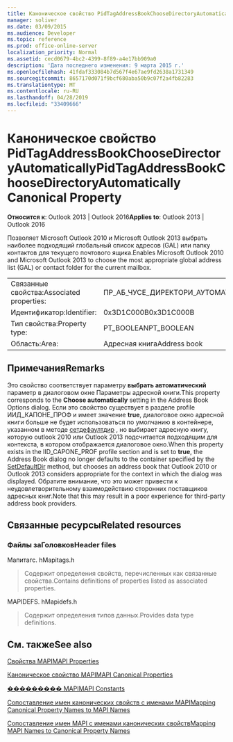 ```yaml
---
title: Каноническое свойство PidTagAddressBookChooseDirectoryAutomatically
manager: soliver
ms.date: 03/09/2015
ms.audience: Developer
ms.topic: reference
ms.prod: office-online-server
localization_priority: Normal
ms.assetid: cecd0679-4bc2-4399-8f89-a4e17bb909a0
description: 'Дата последнего изменения: 9 марта 2015 г.'
ms.openlocfilehash: 41fdaf333084b7d567f4e67ae9fd2638a1731349
ms.sourcegitcommit: 8657170d071f9bcf680aba50b9c07f2a4fb82283
ms.translationtype: MT
ms.contentlocale: ru-RU
ms.lasthandoff: 04/28/2019
ms.locfileid: "33409666"
---
```

# <a name="pidtagaddressbookchoosedirectoryautomatically-canonical-property"></a><span data-ttu-id="9b6be-103">Каноническое свойство PidTagAddressBookChooseDirectoryAutomatically</span><span class="sxs-lookup"><span data-stu-id="9b6be-103">PidTagAddressBookChooseDirectoryAutomatically Canonical Property</span></span>

  
  
<span data-ttu-id="9b6be-104">**Относится к**: Outlook 2013 | Outlook 2016</span><span class="sxs-lookup"><span data-stu-id="9b6be-104">**Applies to**: Outlook 2013 | Outlook 2016</span></span> 
  
<span data-ttu-id="9b6be-105">Позволяет Microsoft Outlook 2010 и Microsoft Outlook 2013 выбрать наиболее подходящий глобальный список адресов (GAL) или папку контактов для текущего почтового ящика.</span><span class="sxs-lookup"><span data-stu-id="9b6be-105">Enables Microsoft Outlook 2010 and Microsoft Outlook 2013 to choose the most appropriate global address list (GAL) or contact folder for the current mailbox.</span></span>
  
|||
|:-----|:-----|
|<span data-ttu-id="9b6be-106">Связанные свойства:</span><span class="sxs-lookup"><span data-stu-id="9b6be-106">Associated properties:</span></span>  <br/> |<span data-ttu-id="9b6be-107">ПР_АБ_ЧУСЕ_ДИРЕКТОРИ_АУТОМАТИКАЛЛИ</span><span class="sxs-lookup"><span data-stu-id="9b6be-107">PR_AB_CHOOSE_DIRECTORY_AUTOMATICALLY</span></span>  <br/> |
|<span data-ttu-id="9b6be-108">Идентификатор:</span><span class="sxs-lookup"><span data-stu-id="9b6be-108">Identifier:</span></span>  <br/> |<span data-ttu-id="9b6be-109">0x3D1C000B</span><span class="sxs-lookup"><span data-stu-id="9b6be-109">0x3D1C000B</span></span>  <br/> |
|<span data-ttu-id="9b6be-110">Тип свойства:</span><span class="sxs-lookup"><span data-stu-id="9b6be-110">Property type:</span></span>  <br/> |<span data-ttu-id="9b6be-111">PT_BOOLEAN</span><span class="sxs-lookup"><span data-stu-id="9b6be-111">PT_BOOLEAN</span></span>  <br/> |
|<span data-ttu-id="9b6be-112">Область:</span><span class="sxs-lookup"><span data-stu-id="9b6be-112">Area:</span></span>  <br/> |<span data-ttu-id="9b6be-113">Адресная книга</span><span class="sxs-lookup"><span data-stu-id="9b6be-113">Address book</span></span>  <br/> |
   
## <a name="remarks"></a><span data-ttu-id="9b6be-114">Примечания</span><span class="sxs-lookup"><span data-stu-id="9b6be-114">Remarks</span></span>

<span data-ttu-id="9b6be-115">Это свойство соответствует параметру **выбрать автоматический** параметр в диалоговом окне Параметры адресной книги.</span><span class="sxs-lookup"><span data-stu-id="9b6be-115">This property corresponds to the **Choose automatically** setting in the Address Book Options dialog.</span></span> <span data-ttu-id="9b6be-116">Если это свойство существует в разделе profile ИИД_КАПОНЕ_ПРОФ и имеет значение **true**, диалоговое окно адресной книги больше не будет использоваться по умолчанию в контейнере, указанном в методе [сетдефаултдир](iaddrbook-setdefaultdir.md) , но выбирает адресную книгу, которую outlook 2010 или Outlook 2013 подсчитается подходящим для контекста, в котором отображается диалоговое окно.</span><span class="sxs-lookup"><span data-stu-id="9b6be-116">When this property exists in the IID_CAPONE_PROF profile section and is set to **true**, the Address Book dialog no longer defaults to the container specified by the [SetDefaultDir](iaddrbook-setdefaultdir.md) method, but chooses an address book that Outlook 2010 or Outlook 2013 considers appropriate for the context in which the dialog was displayed.</span></span> <span data-ttu-id="9b6be-117">Обратите внимание, что это может привести к неудовлетворительному взаимодействию сторонних поставщиков адресных книг.</span><span class="sxs-lookup"><span data-stu-id="9b6be-117">Note that this may result in a poor experience for third-party address book providers.</span></span> 
  
## <a name="related-resources"></a><span data-ttu-id="9b6be-118">Связанные ресурсы</span><span class="sxs-lookup"><span data-stu-id="9b6be-118">Related resources</span></span>

### <a name="header-files"></a><span data-ttu-id="9b6be-119">Файлы заГоловков</span><span class="sxs-lookup"><span data-stu-id="9b6be-119">Header files</span></span>

<span data-ttu-id="9b6be-120">Мапитагс. h</span><span class="sxs-lookup"><span data-stu-id="9b6be-120">Mapitags.h</span></span>
  
> <span data-ttu-id="9b6be-121">Содержит определения свойств, перечисленных как связанные свойства.</span><span class="sxs-lookup"><span data-stu-id="9b6be-121">Contains definitions of properties listed as associated properties.</span></span>
    
<span data-ttu-id="9b6be-122">MAPIDEFS. h</span><span class="sxs-lookup"><span data-stu-id="9b6be-122">Mapidefs.h</span></span>
  
> <span data-ttu-id="9b6be-123">Содержит определения типов данных.</span><span class="sxs-lookup"><span data-stu-id="9b6be-123">Provides data type definitions.</span></span>
    
## <a name="see-also"></a><span data-ttu-id="9b6be-124">См. также</span><span class="sxs-lookup"><span data-stu-id="9b6be-124">See also</span></span>



[<span data-ttu-id="9b6be-125">Свойства MAPI</span><span class="sxs-lookup"><span data-stu-id="9b6be-125">MAPI Properties</span></span>](mapi-properties.md)
  
[<span data-ttu-id="9b6be-126">Каноническое свойство MAPI</span><span class="sxs-lookup"><span data-stu-id="9b6be-126">MAPI Canonical Properties</span></span>](mapi-canonical-properties.md)
  
[<span data-ttu-id="9b6be-127">��������� MAPI</span><span class="sxs-lookup"><span data-stu-id="9b6be-127">MAPI Constants</span></span>](mapi-constants.md)
  
[<span data-ttu-id="9b6be-128">Сопоставление имен канонических свойств с именами MAPI</span><span class="sxs-lookup"><span data-stu-id="9b6be-128">Mapping Canonical Property Names to MAPI Names</span></span>](mapping-canonical-property-names-to-mapi-names.md)
  
[<span data-ttu-id="9b6be-129">Сопоставление имен MAPI с именами канонических свойств</span><span class="sxs-lookup"><span data-stu-id="9b6be-129">Mapping MAPI Names to Canonical Property Names</span></span>](mapping-mapi-names-to-canonical-property-names.md)

